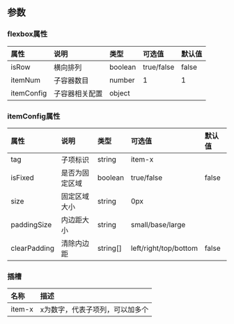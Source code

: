 
## 参数

### flexbox属性

| 属性        | 说明       | 类型 | 可选值 | 默认值 |
| :--------- |:--------| :-----| :-----| :-----|
| isRow	| 横向排列	| boolean	| true/false	| false |
| itemNum	| 子容器数目	| number	| 1	| 1 |
| itemConfig	| 子容器相关配置	| object	| 	|  |

### itemConfig属性

| 属性        | 说明       | 类型 | 可选值 | 默认值 |
| :--------- |:--------| :-----| :-----| :-----|
| tag	| 子项标识	| string	| item-x	|  |
| isFixed	| 是否为固定区域	| boolean	| true/false	| false |
| size	| 固定区域大小	| string	| 0px	|  |
| paddingSize	| 内边距大小	| string	| small/base/large |  |
| clearPadding	| 清除内边距	| string[]	| left/right/top/bottom	| false |

### 插槽

| 名称        |  描述 |
| :--------- |:-----|
|  item-x | x为数字，代表子项列，可以加多个 | 
